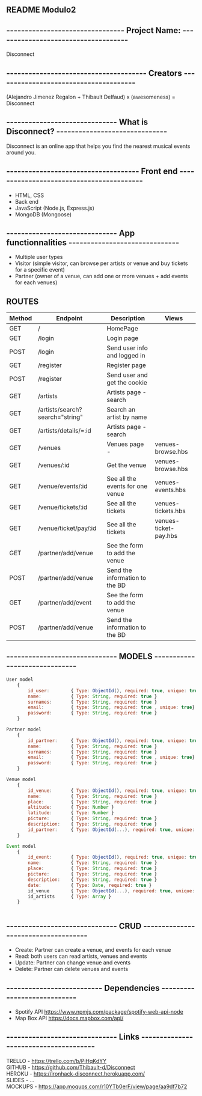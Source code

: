 ## README Modulo2

##  -------------------------------- Project Name: ------------------------------------
Disconnect

## -------------------------------------- Creators --------------------------------------
(Alejandro Jimenez Regalon + Thibault Delfaud) x (awesomeness) = Disconnect

## ------------------------------ What is Disconnect? ------------------------------
Disconnect is an online app that helps you find the nearest musical events around you.

## ------------------------------------ Front end -----------------------------------------
- HTML, CSS
- Back end
- JavaScript (Node.js, Express.js)
- MongoDB (Mongoose)

## ------------------------------ App functionnalities ------------------------------
- Multiple user types
- Visitor (simple visitor, can browse per artists or venue and buy tickets for a specific event)
- Partner (owner of a venue, can add one or more venues + add events for each venues)

## ROUTES
|   Method   |  Endpoint    |     Description  | Views |
|------------|--------------|------------------|------------------|
|    GET     |    /         |               HomePage                        |       
|    GET     |    /login    |               Login page                      |
|    POST    |    /login    |               Send user info and logged in    |   
|    GET     |    /register |               Register page                   |
|    POST    |    /register |               Send user and get the cookie    |
|    GET     |    /artists  |               Artists page - search           |
|    GET    |     /artists/search?search="string"  |  Search an artist by name     |
|    GET     |    /artists/details/=:id  |   Artists page - search           |
|    GET     |    /venues |                 Venues page -                   | venues-browse.hbs
|    GET    |    /venues/:id |             Get the venue                    | venues-browse.hbs
|    GET    |    /venue/events/:id |        See all the events for one venue| venues-events.hbs
|    GET    |    /venue/tickets/:id |       See all the tickets             | venues-tickets.hbs
|    GET    |    /venue/ticket/pay/:id |    See all the tickets             | venues-ticket-pay.hbs
|    GET     |    /partner/add/venue    |   See the form to add the venue   | 
|    POST    |    /partner/add/venue    |   Send the information to the BD  |   
|    GET     |    /partner/add/event    |   See the form to add the venue   |
|    POST    |    /partner/add/venue    |   Send the information to the BD  |

## ------------------------------ MODELS ------------------------------

```javascript
User model
    {
        id_user:        { Type: ObjectId(), required: true, unique: true}
        name:           { Type: String, required: true }
        surnames:       { Type: String, required: true }
        email:          { type: String, required: true , unique: true}
        password:       { Type: String, required: true }
    }

Partner model
    {
        id_partner:     { Type: ObjectId(), required: true, unique: true}
        name:           { Type: String, required: true }
        surnames:       { Type: String, required: true }
        email:          { Type: String, required: true , unique: true}
        password:       { Type: String, required: true }
    }

Venue model
    {
        id_venue:       { Type: ObjectId(), required: true, unique: true}
        name:           { Type: String, required: true }
        place:          { Type: String, required: true }
        altitude:       { Type: Number }
        latitude:       { Type: Number }
        picture:        { Type: String, required: true }
        description:    { Type: String, required: true }
        id_partner:     { Type: ObjectId(...), required: true, unique: true}
    }

Event model
    {
        id_event:       { Type: ObjectId(), required: true, unique: true}
        name:           { Type: String, required: true }
        place:          { Type: String, required: true }
        picture:        { Type: String, required: true }
        description:    { Type: String, required: true }
        date:           { Type: Date, required: true }
        id_venue        { Type: ObjectId(...), required: true, unique: true}
        id_artists      { Type: Array }
    }



```

##  ------------------------------ CRUD ------------------------------------
- Create: Partner can create a venue, and events for each venue
- Read: both users can read artists, venues and events
- Update: Partner can change venue and events
- Delete: Partner can delete venues and events

## -------------------------- Dependencies ----------------------------
- Spotify API https://www.npmjs.com/package/spotify-web-api-node
- Map Box API https://docs.mapbox.com/api/

## ------------------------------ Links --------------------------------------
TRELLO  -  https://trello.com/b/PiHqKdYY <BR>
GITHUB  -  https://github.com/Thibault-d/Disconnect <br>
HEROKU  -  https://ironhack-disconnect.herokuapp.com/<br>
SLIDES  -   ... <br>
MOCKUPS - https://app.moqups.com/r10YTb0erF/view/page/aa9df7b72 <BR>